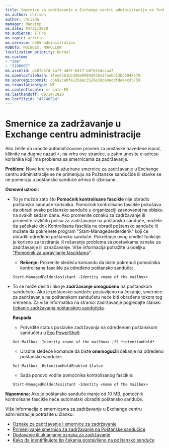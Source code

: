 ```yaml
---
title: Smernice za zadržavanje u Exchange centru administracije ne funkcionišu
ms.author: chrisda
author: chrisda
manager: dansimp
ms.date: 04/21/2020
ms.audience: ITPro
ms.topic: article
ms.service: o365-administration
ROBOTS: NOINDEX, NOFOLLOW
localization_priority: Normal
ms.custom:
- "308"
- "3100007"
ms.assetid: a48fd5fd-4af7-4d5f-b617-b0f9334ccaa7
ms.openlocfilehash: 1fee2361b2dd6e0989d430a17aebb13bd5948578
ms.sourcegitcommit: c6692ce0fa1358ec3529e59ca0ecdfdea4cdc759
ms.translationtype: MT
ms.contentlocale: sr-Latn-RS
ms.lasthandoff: 09/14/2020
ms.locfileid: "47740524"
---
```

# <a name="retention-policies-in-exchange-admin-center"></a>Smernice za zadržavanje u Exchange centru administracije

Ako želite da uradite automatizovane provere za postavke navedene ispod, kliknite na dugme nazad <, na vrhu ove stranice, a zatim unesite e-adresu korisnika koji ima problema sa smernicama za zadržavanje.

 **Problem:** Nove kreirane ili ažurirane smernice za zadržavanje u Exchange centru administracije se ne primenjuju na Poštanske sandučiće ili stavke se ne pomeraju u poštansko sanduče arhiva ili izbrisane. 
  
 **Osnovni uzroci:**
  
- To je možda zato što **Pomoćnik kontrolisane fascikle** nije obradio poštansko sanduče korisnika. Pomoćnik kontrolisane fascikle pokušava da obradi svako poštansko sanduče u organizaciji zasnovanoj na oblaku na svakih sedam dana. Ako promenite oznaku za zadržavanje ili primenite različitu polisu za zadržavanje na poštansko sanduče, možete da sačekate dok Kontrolisana fascikla ne obradi poštansko sanduče ili možete da pokrenete program "Start-Managederderderik" koji će obraditi određeno poštansko sanduče. Pokretanje ovog cmdlet funkcije je korisno za testiranje ili rešavanje problema sa postavkama oznake za zadržavanje ili označavanje. Više informacija potražite u odeljku ["Pomoćnik za upravljanje fasciklama](https://msdn.microsoft.com/library/gg271153%28v=exchsrvcs.149%29.aspx#managedfolderassist)".
    
  - **Rešenje:** Pokrenite sledeću komandu da biste pokrenuli pomoćnika kontrolisane fascikle za određeno poštansko sanduče:
    
  ```
  Start-ManagedFolderAssistant -Identity <name of the mailbox>
  ```

- To se može desiti i ako je **zadržavanje** **omogućeno** na poštanskom sandučetu. Ako je poštansko sanduče postavljeno na čekanje, smernice za zadržavanje na poštanskom sandučetu neće biti obrađene tokom tog vremena. Za više Informatika na stranici zadržavanje pogledajte članak: [čekanje zadržavanja poštanskog sandučeta](https://docs.microsoft.com/exchange/security-and-compliance/messaging-records-management/mailbox-retention-hold).
    
    **Raspada**
    
  - Potvrdite status postavke zadržavanja na određenom poštanskom sandučetu u [Exo PowerShell](https://docs.microsoft.com/powershell/exchange/exchange-online/connect-to-exchange-online-powershell/connect-to-exchange-online-powershell?view=exchange-ps):
    
  ```
  Get-Mailbox -Identity <name of the mailbox> |fl *retentionHold*
  ```

  - Uradite sledeće komande da biste **onemogućili** čekanje na određeno poštansko sanduče:
    
  ```
  Set-Mailbox -RetentionHoldEnabled $false
  ```

  - Sada ponovo vodite pomoćnika kontrolisanog fascikle:
    
  ```
  Start-ManagedFolderAssistant -Identity <name of the mailbox>
  ```

 **Napomena:** Ako je poštansko sanduče manje od 10 MB, pomoćnik kontrolisane fascikle neće automatski obraditi poštansko sanduče.
 
Više informacija o smernicama za zadržavanje u Exchange centru administracije potražite u članku:
- [Oznake za zadržavanje i smernice za zadržavanje](https://docs.microsoft.com/exchange/security-and-compliance/messaging-records-management/retention-tags-and-policies)
- [Primenjivanje smernica za zadržavanje na Poštanske sandučiće](https://docs.microsoft.com/exchange/security-and-compliance/messaging-records-management/apply-retention-policy)
- [Dodavanje ili uklanjanje oznaka za zadržavanje](https://docs.microsoft.com/exchange/security-and-compliance/messaging-records-management/add-or-remove-retention-tags)
- [Kako da identifikujete tip čekanja postavljeno na poštansko sanduče](https://docs.microsoft.com/microsoft-365/compliance/identify-a-hold-on-an-exchange-online-mailbox)
